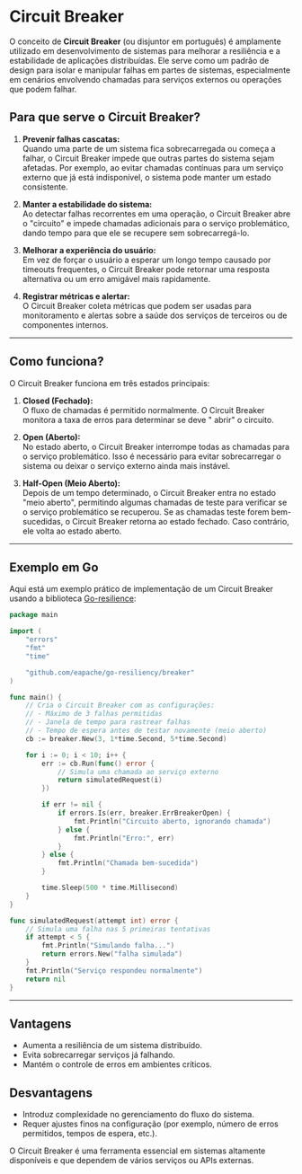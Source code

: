 # Circuit Breaker

O conceito de **Circuit Breaker** (ou disjuntor em português) é amplamente utilizado em desenvolvimento de sistemas para
melhorar a resiliência e a estabilidade de aplicações distribuídas. Ele serve como um padrão de design para isolar e
manipular falhas em partes de sistemas, especialmente em cenários envolvendo chamadas para serviços externos ou
operações que podem falhar.

## Para que serve o Circuit Breaker?

1. **Prevenir falhas cascatas:**  
   Quando uma parte de um sistema fica sobrecarregada ou começa a falhar, o Circuit Breaker impede que outras partes do
   sistema sejam afetadas. Por exemplo, ao evitar chamadas contínuas para um serviço externo que já está indisponível, o
   sistema pode manter um estado consistente.

2. **Manter a estabilidade do sistema:**  
   Ao detectar falhas recorrentes em uma operação, o Circuit Breaker abre o "circuito" e impede chamadas adicionais para
   o serviço problemático, dando tempo para que ele se recupere sem sobrecarregá-lo.

3. **Melhorar a experiência do usuário:**  
   Em vez de forçar o usuário a esperar um longo tempo causado por timeouts frequentes, o Circuit Breaker pode retornar
   uma resposta alternativa ou um erro amigável mais rapidamente.

4. **Registrar métricas e alertar:**  
   O Circuit Breaker coleta métricas que podem ser usadas para monitoramento e alertas sobre a saúde dos serviços de
   terceiros ou de componentes internos.

---

## Como funciona?

O Circuit Breaker funciona em três estados principais:

1. **Closed (Fechado):**  
   O fluxo de chamadas é permitido normalmente. O Circuit Breaker monitora a taxa de erros para determinar se deve "
   abrir" o circuito.

2. **Open (Aberto):**  
   No estado aberto, o Circuit Breaker interrompe todas as chamadas para o serviço problemático. Isso é necessário para
   evitar sobrecarregar o sistema ou deixar o serviço externo ainda mais instável.

3. **Half-Open (Meio Aberto):**  
   Depois de um tempo determinado, o Circuit Breaker entra no estado "meio aberto", permitindo algumas chamadas de teste
   para verificar se o serviço problemático se recuperou. Se as chamadas teste forem bem-sucedidas, o Circuit Breaker
   retorna ao estado fechado. Caso contrário, ele volta ao estado aberto.

---

## Exemplo em Go

Aqui está um exemplo prático de implementação de um Circuit Breaker usando a
biblioteca [Go-resilience](https://github.com/eapache/go-resiliency):

```go
package main

import (
	"errors"
	"fmt"
	"time"

	"github.com/eapache/go-resiliency/breaker"
)

func main() {
	// Cria o Circuit Breaker com as configurações:
	// - Máximo de 3 falhas permitidas
	// - Janela de tempo para rastrear falhas
	// - Tempo de espera antes de testar novamente (meio aberto)
	cb := breaker.New(3, 1*time.Second, 5*time.Second)

	for i := 0; i < 10; i++ {
		err := cb.Run(func() error {
			// Simula uma chamada ao serviço externo
			return simulatedRequest(i)
		})

		if err != nil {
			if errors.Is(err, breaker.ErrBreakerOpen) {
				fmt.Println("Circuito aberto, ignorando chamada")
			} else {
				fmt.Println("Erro:", err)
			}
		} else {
			fmt.Println("Chamada bem-sucedida")
		}

		time.Sleep(500 * time.Millisecond)
	}
}

func simulatedRequest(attempt int) error {
	// Simula uma falha nas 5 primeiras tentativas
	if attempt < 5 {
		fmt.Println("Simulando falha...")
		return errors.New("falha simulada")
	}
	fmt.Println("Serviço respondeu normalmente")
	return nil
}
```

---

## Vantagens

- Aumenta a resiliência de um sistema distribuído.
- Evita sobrecarregar serviços já falhando.
- Mantém o controle de erros em ambientes críticos.

## Desvantagens

- Introduz complexidade no gerenciamento do fluxo do sistema.
- Requer ajustes finos na configuração (por exemplo, número de erros permitidos, tempos de espera, etc.).

O Circuit Breaker é uma ferramenta essencial em sistemas altamente disponíveis e que dependem de vários serviços ou APIs
externas.